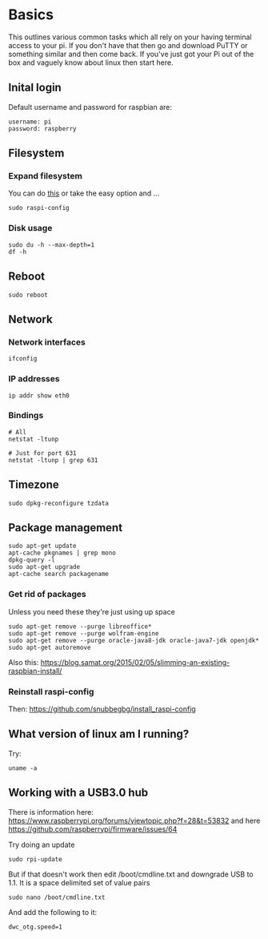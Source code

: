 # Basics
This outlines various common tasks which all rely on your having terminal access to your pi.
If you don't have that then go and download PuTTY or something similar and then come back.
If you've just got your Pi out of the box and vaguely know about linux then start here.

## Inital login
Default username and password for raspbian are:

    username: pi
    password: raspberry

## Filesystem
### Expand filesystem
You can do [this](http://raspberrypi.stackexchange.com/a/501) or take the easy option
and ...
```
sudo raspi-config
```

### Disk usage
```
sudo du -h --max-depth=1
df -h
```

## Reboot
    sudo reboot

## Network
### Network interfaces
    ifconfig

### IP addresses
    ip addr show eth0

### Bindings
    # All
    netstat -ltunp
    
    # Just for port 631
    netstat -ltunp | grep 631

## Timezone
```
sudo dpkg-reconfigure tzdata
```

## Package management
```
sudo apt-get update
apt-cache pkgnames | grep mono
dpkg-query -l
sudo apt-get upgrade
apt-cache search packagename
```
    
### Get rid of packages
Unless you need these they're just using up space

```
sudo apt-get remove --purge libreoffice*
sudo apt-get remove --purge wolfram-engine
sudo apt-get remove --purge oracle-java8-jdk oracle-java7-jdk openjdk*
sudo apt-get autoremove
```

Also this: https://blog.samat.org/2015/02/05/slimming-an-existing-raspbian-install/

### Reinstall raspi-config
Then: https://github.com/snubbegbg/install_raspi-config

## What version of linux am I running?
Try:
```
uname -a
```

## Working with a USB3.0 hub
There is information here: https://www.raspberrypi.org/forums/viewtopic.php?f=28&t=53832 and
here https://github.com/raspberrypi/firmware/issues/64

Try doing an update
```
sudo rpi-update
```
But if that doesn't work then edit /boot/cmdline.txt and downgrade USB to 1.1. It is a space
delimited set of value pairs
```
sudo nano /boot/cmdline.txt
```
And add the following to it:
```
dwc_otg.speed=1
```
